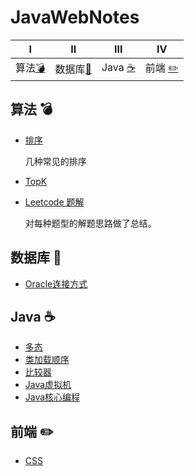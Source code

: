 # JavaWebNotes

|Ⅰ| Ⅱ| Ⅲ | Ⅳ |
| :---------: | :---------: | :---------: | :---------: |
| 算法[:bomb:](#算法-bomb)|数据库[:closed_book:](#数据库-closed_book)| Java [:coffee:](#java-coffee)| 前端 [:pencil2:](#前端-pencil2)|


## 算法 :bomb:

- [排序](https://github.com/Bihanghang/Notes/tree/master/notes/排序.md)

  几种常见的排序

- [TopK](https://github.com/Bihanghang/Notes/tree/master/notes/TopK.md)

- [Leetcode 题解](https://github.com/Bihanghang/Notes/tree/master/notes/leetcode.md)

  对每种题型的解题思路做了总结。

## 数据库 :closed_book:
- [Oracle连接方式](https://blog.csdn.net/fly_zxy/article/details/53954377)

## Java :coffee:

- [多态](https://github.com/Bihanghang/Notes/tree/master/notes/Polymorphic.md)
- [类加载顺序](https://github.com/Bihanghang/Notes/tree/master/notes/LoadOrder.md)
- [比较器](https://github.com/Bihanghang/Notes/tree/master/notes/Compare.md)
- [Java虚拟机](https://github.com/Bihanghang/Notes/tree/master/notes/JVMNotes.md)
- [Java核心编程](https://github.com/Bihanghang/Notes/tree/master/notes/javaCore.md)

## 前端 :pencil2:
- [CSS](https://github.com/Bihanghang/Notes/tree/master/notes/CSS.md)
